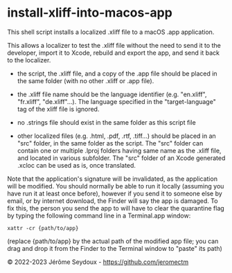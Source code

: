 # install-xliff-into-macos-app
This shell script installs a localized .xliff file to a macOS .app application.

This allows a localizer to test the .xliff file without the need to send it to the developer, import it to Xcode, rebuild and export the app, and send it back to the localizer.

- the script, the .xliff file, and a copy of the .app file should be placed in the same folder (with no other .xliff or .app file).

- the .xliff file name should be the language identifier (e.g. "en.xliff", "fr.xliff", "de.xliff"…). The language specified in the "target-language" tag of the xliff file is ignored.

- no .strings file should exist in the same folder as this script file

- other localized files (e.g. .html, .pdf, .rtf, .tiff…) should be placed in an "src" folder, in the same folder as the script. The "src" folder can contain one or multiple .lproj folders having same name as the .xliff file, and located in various subfolder. The "src" folder of an Xcode generated .xcloc can be used as is, once translated.

Note that the application's signature will be invalidated, as the application will be modified. You should normally be able to run it locally (assuming you have run it at least once before), however if you send it to someone else by email, or by internet download, the Finder will say the app is damaged. To fix this, the person you send the app to will have to clear the quarantine flag by typing the following command line in a Terminal.app window:

`xattr -cr {path/to/app}`

(replace {path/to/app} by the actual path of the modified app file; you can drag and drop it from the Finder to the Terminal window to "paste" its path)

© 2022-2023 Jérôme Seydoux - https://github.com/jeromectm
